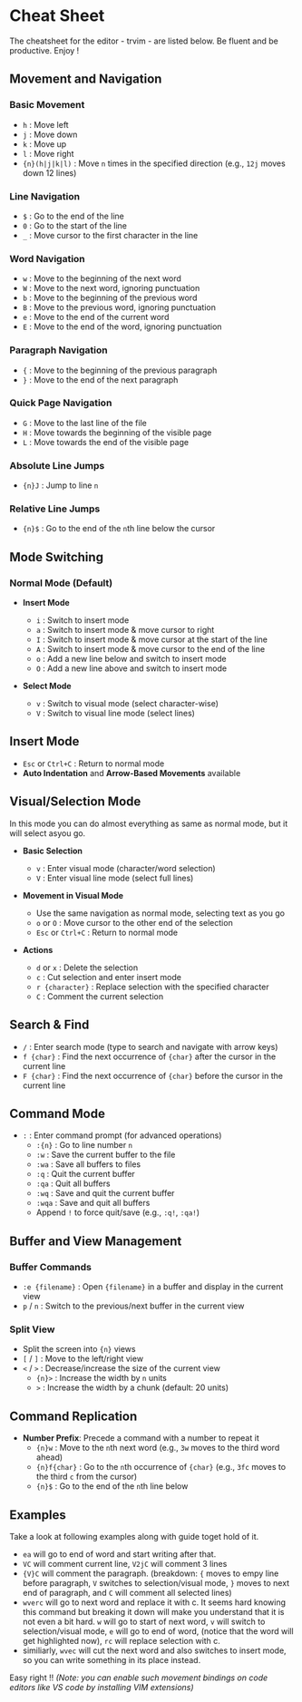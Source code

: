 # Cheat Sheet
The cheatsheet for the editor - trvim - are listed below. Be fluent and be productive. Enjoy !


## Movement and Navigation

### Basic Movement
- `h` : Move left
- `j` : Move down
- `k` : Move up
- `l` : Move right
- `{n}(h|j|k|l)` : Move `n` times in the specified direction (e.g., `12j` moves down 12 lines)

### Line Navigation
- `$` : Go to the end of the line
- `0` : Go to the start of the line
- `_` : Move cursor to the first character in the line

### Word Navigation
- `w` : Move to the beginning of the next word
- `W` : Move to the next word, ignoring punctuation
- `b` : Move to the beginning of the previous word
- `B` : Move to the previous word, ignoring punctuation
- `e` : Move to the end of the current word
- `E` : Move to the end of the word, ignoring punctuation

### Paragraph Navigation
- `{` : Move to the beginning of the previous paragraph
- `}` : Move to the end of the next paragraph

### Quick Page Navigation
- `G` : Move to the last line of the file
- `H` : Move towards the beginning of the visible page
- `L` : Move towards the end of the visible page

### Absolute Line Jumps
- `{n}J` : Jump to line `n`

### Relative Line Jumps
- `{n}$` : Go to the end of the `n`th line below the cursor

## Mode Switching

### Normal Mode (Default)
- **Insert Mode**
  - `i` : Switch to insert mode
  - `a` : Switch to insert mode & move cursor to right
  - `I` : Switch to insert mode &  move cursor at the start of the line
  - `A` : Switch to insert mode & move cursor to the end of the line
  - `o` : Add a new line below and switch to insert mode
  - `O` : Add a new line above and switch to insert mode

- **Select Mode**
  - `v` : Switch to visual mode (select character-wise)
  - `V` : Switch to visual line mode (select lines)

## Insert Mode
- `Esc` or `Ctrl+C` : Return to normal mode
- **Auto Indentation** and **Arrow-Based Movements** available

## Visual/Selection Mode
In this mode you can do almost everything as same as normal mode, but it will select asyou go.

- **Basic Selection**
  - `v` : Enter visual mode (character/word selection)
  - `V` : Enter visual line mode (select full lines)
  
- **Movement in Visual Mode**
  - Use the same navigation as normal mode, selecting text as you go
  - `o` or `O` : Move cursor to the other end of the selection
  - `Esc` or `Ctrl+C` : Return to normal mode

- **Actions**
  - `d` or `x` : Delete the selection
  - `c` : Cut selection and enter insert mode
  - `r {character}` : Replace selection with the specified character
  - `C` : Comment the current selection

## Search & Find
- `/` : Enter search mode (type to search and navigate with arrow keys)
- `f {char}` : Find the next occurrence of `{char}` after the cursor in the current line
- `F {char}` : Find the next occurrence of `{char}` before the cursor in the current line

## Command Mode
- `:` : Enter command prompt (for advanced operations)
  - `:{n}` : Go to line number `n`
  - `:w` : Save the current buffer to the file
  - `:wa` : Save all buffers to files
  - `:q` : Quit the current buffer
  - `:qa` : Quit all buffers
  - `:wq` : Save and quit the current buffer
  - `:wqa` : Save and quit all buffers
  - Append `!` to force quit/save (e.g., `:q!`, `:qa!`)

## Buffer and View Management

### Buffer Commands
- `:e {filename}` : Open `{filename}` in a buffer and display in the current view
- `p` / `n` : Switch to the previous/next buffer in the current view

### Split View
- Split the screen into `{n}` views
- `[` / `]` : Move to the left/right view
- `<` / `>` : Decrease/increase the size of the current view
  - `{n}>` : Increase the width by `n` units
  - `>` : Increase the width by a chunk (default: 20 units)

## Command Replication
- **Number Prefix**: Precede a command with a number to repeat it
  - `{n}w` : Move to the `n`th next word (e.g., `3w` moves to the third word ahead)
  - `{n}f{char}` : Go to the `n`th occurrence of `{char}` (e.g., `3fc` moves to the third `c` from the cursor)
  - `{n}$` : Go to the end of the `n`th line below

## Examples
Take a look at following examples along with guide toget hold of it.
- `ea` will go to end of word and start writing after that.
- `VC` will comment current line, `V2jC` will comment 3 lines
- `{V}C` will comment the paragraph. (breakdown: `{` moves to empy line before paragraph, `V` switches to selection/visual mode, `}` moves to next end of paragraph, and `C` will comment all selected lines)
- `wverc` will go to next word and replace it with c. It seems hard knowing this command but breaking it down will make you understand that it is not even a bit hard. `w` will go to start of next word, `v` will switch to selection/visual mode, `e` will go to end of word, (notice that the word will get highlighted now), `rc` will replace selection with c.
- similiarly, `wvec` will cut the next word and also switches to insert mode, so you can write something in its place instead.

Easy right !!
_(Note: you can enable such movement bindings on code editors like VS code by installing VIM extensions)_


